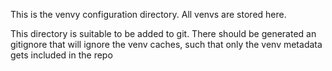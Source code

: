 This is the venvy configuration directory. All venvs are stored here. 

This directory is suitable to be added to git. There should be generated an gitignore that will ignore the venv caches, such that only the venv metadata gets included in the repo

